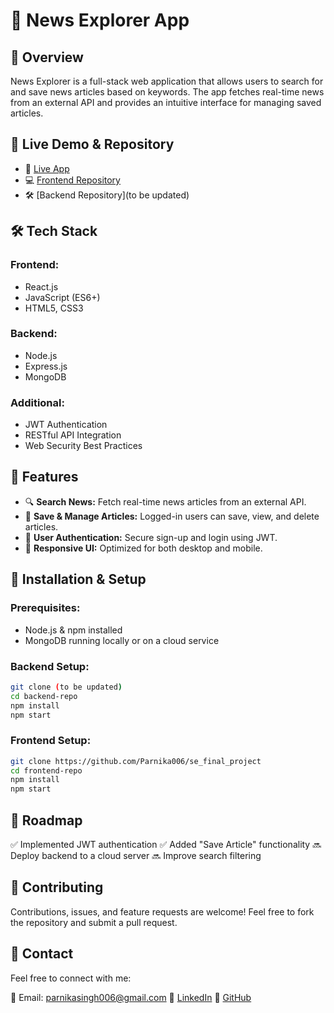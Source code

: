 # 📰 News Explorer App

## 🌟 Overview
News Explorer is a full-stack web application that allows users to search for and save news articles based on keywords. The app fetches real-time news from an external API and provides an intuitive interface for managing saved articles.

## 🔗 Live Demo & Repository
- 🚀 [Live App](https://parnika006.github.io/se_final_project/)
- 💻 [Frontend Repository](https://github.com/Parnika006/se_final_project)
- 🛠 [Backend Repository](to be updated)

## 🛠 Tech Stack
### Frontend:
- React.js
- JavaScript (ES6+)
- HTML5, CSS3

### Backend:
- Node.js
- Express.js
- MongoDB

### Additional:
- JWT Authentication
- RESTful API Integration
- Web Security Best Practices

## 🎯 Features
- 🔍 **Search News:** Fetch real-time news articles from an external API.
- 💾 **Save & Manage Articles:** Logged-in users can save, view, and delete articles.
- 🔐 **User Authentication:** Secure sign-up and login using JWT.
- 📱 **Responsive UI:** Optimized for both desktop and mobile.

## 🚀 Installation & Setup
### Prerequisites:
- Node.js & npm installed
- MongoDB running locally or on a cloud service

### Backend Setup:
```sh
git clone (to be updated)
cd backend-repo
npm install
npm start
```

### Frontend Setup:
```sh
git clone https://github.com/Parnika006/se_final_project
cd frontend-repo
npm install
npm start
```

## 📌 Roadmap
✅ Implemented JWT authentication
✅ Added "Save Article" functionality
🔜 Deploy backend to a cloud server
🔜 Improve search filtering

## 🤝 Contributing
Contributions, issues, and feature requests are welcome! Feel free to fork the repository and submit a pull request.

## 📩 Contact
Feel free to connect with me:

📧 Email: [parnikasingh006@gmail.com](mailto:parnikasingh006@gmail.com)
💼 [LinkedIn](https://www.linkedin.com/in/parnikasingh006/)
🔗 [GitHub](https://github.com/Parnika006)


